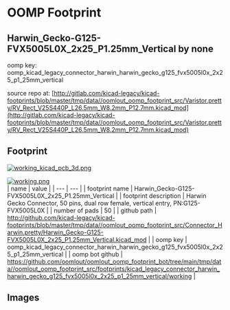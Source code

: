 # OOMP Footprint  
## Harwin_Gecko-G125-FVX5005L0X_2x25_P1.25mm_Vertical  by none  
  
oomp key: oomp_kicad_legacy_connector_harwin_harwin_gecko_g125_fvx5005l0x_2x25_p1_25mm_vertical  
  
source repo at: [http://gitlab.com/kicad-legacy/kicad-footprints/blob/master/tmp/data//oomlout_oomp_footprint_src/Varistor.pretty/RV_Rect_V25S440P_L26.5mm_W8.2mm_P12.7mm.kicad_mod](http://gitlab.com/kicad-legacy/kicad-footprints/blob/master/tmp/data//oomlout_oomp_footprint_src/Varistor.pretty/RV_Rect_V25S440P_L26.5mm_W8.2mm_P12.7mm.kicad_mod)  
## Footprint  
  
[![working_kicad_pcb_3d.png](working_kicad_pcb_3d_600.png)](working_kicad_pcb_3d.png)  
  
[![working.png](working_600.png)](working.png)  
| name | value | 
| --- | --- | 
| footprint name | Harwin_Gecko-G125-FVX5005L0X_2x25_P1.25mm_Vertical | 
| footprint description | Harwin Gecko Connector, 50 pins, dual row female, vertical entry, PN:G125-FVX5005L0X | 
| number of pads | 50 | 
| github path | http://github.com/kicad-legacy/kicad-footprints/blob/master/tmp/data//oomlout_oomp_footprint_src/Connector_Harwin.pretty/Harwin_Gecko-G125-FVX5005L0X_2x25_P1.25mm_Vertical.kicad_mod | 
| oomp key | oomp_kicad_legacy_connector_harwin_harwin_gecko_g125_fvx5005l0x_2x25_p1_25mm_vertical | 
| oomp bot github | https://github.com/oomlout/oomlout_oomp_footprint_bot/tree/main/tmp/data//oomlout_oomp_footprint_src/footprints/kicad_legacy_connector_harwin_harwin_gecko_g125_fvx5005l0x_2x25_p1_25mm_vertical/working | 
## Images  
